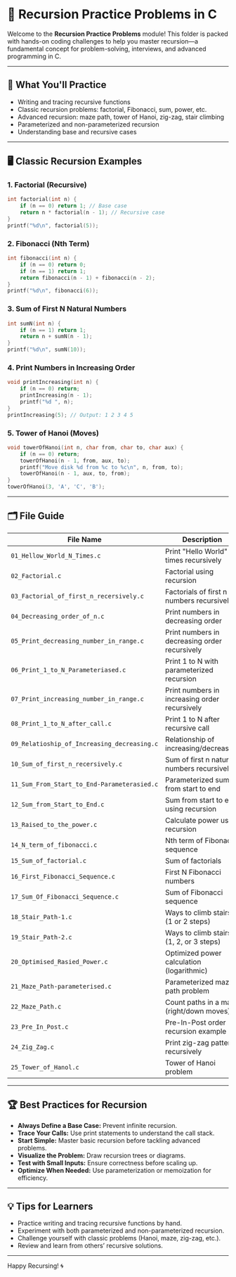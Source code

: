 # 🔁 Recursion Practice Problems in C

Welcome to the **Recursion Practice Problems** module! This folder is packed with hands-on coding challenges to help you master recursion—a fundamental concept for problem-solving, interviews, and advanced programming in C.

---

## 🎯 What You'll Practice

- Writing and tracing recursive functions
- Classic recursion problems: factorial, Fibonacci, sum, power, etc.
- Advanced recursion: maze path, tower of Hanoi, zig-zag, stair climbing
- Parameterized and non-parameterized recursion
- Understanding base and recursive cases

---

## 🖥️ Classic Recursion Examples

### 1. Factorial (Recursive)

```c
int factorial(int n) {
    if (n == 0) return 1; // Base case
    return n * factorial(n - 1); // Recursive case
}
printf("%d\n", factorial(5));
```

### 2. Fibonacci (Nth Term)

```c
int fibonacci(int n) {
    if (n == 0) return 0;
    if (n == 1) return 1;
    return fibonacci(n - 1) + fibonacci(n - 2);
}
printf("%d\n", fibonacci(6));
```

### 3. Sum of First N Natural Numbers

```c
int sumN(int n) {
    if (n == 1) return 1;
    return n + sumN(n - 1);
}
printf("%d\n", sumN(10));
```

### 4. Print Numbers in Increasing Order

```c
void printIncreasing(int n) {
    if (n == 0) return;
    printIncreasing(n - 1);
    printf("%d ", n);
}
printIncreasing(5); // Output: 1 2 3 4 5
```

### 5. Tower of Hanoi (Moves)

```c
void towerOfHanoi(int n, char from, char to, char aux) {
    if (n == 0) return;
    towerOfHanoi(n - 1, from, aux, to);
    printf("Move disk %d from %c to %c\n", n, from, to);
    towerOfHanoi(n - 1, aux, to, from);
}
towerOfHanoi(3, 'A', 'C', 'B');
```

---

## 🗂️ File Guide

| File Name                        | Description                                      |
|----------------------------------|--------------------------------------------------|
| `01_Hellow_World_N_Times.c`      | Print "Hello World" N times recursively          |
| `02_Factorial.c`                 | Factorial using recursion                        |
| `03_Factorial_of_first_n_recersively.c` | Factorials of first n numbers recursively   |
| `04_Decreasing_order_of_n.c`     | Print numbers in decreasing order                |
| `05_Print_decreasing_number_in_range.c` | Print numbers in decreasing order recursively |
| `06_Print_1_to_N_Parameteriased.c` | Print 1 to N with parameterized recursion        |
| `07_Print_increasing_number_in_range.c` | Print numbers in increasing order recursively |
| `08_Print_1_to_N_after_call.c`   | Print 1 to N after recursive call                |
| `09_Relatioship_of_Increasing_decreasing.c` | Relationship of increasing/decreasing    |
| `10_Sum_of_first_n_recersively.c` | Sum of first n natural numbers recursively       |
| `11_Sum_From_Start_to_End-Parameterasied.c` | Parameterized sum from start to end      |
| `12_Sum_from_Start_to_End.c`     | Sum from start to end using recursion            |
| `13_Raised_to_the_power.c`       | Calculate power using recursion                  |
| `14_N_term_of_fibonacci.c`       | Nth term of Fibonacci sequence                   |
| `15_Sum_of_factorial.c`          | Sum of factorials                                |
| `16_First_Fibonacci_Sequence.c`  | First N Fibonacci numbers                        |
| `17_Sum_Of_Fibonacci_Sequence.c` | Sum of Fibonacci sequence                        |
| `18_Stair_Path-1.c`              | Ways to climb stairs (1 or 2 steps)              |
| `19_Stair_Path-2.c`              | Ways to climb stairs (1, 2, or 3 steps)          |
| `20_Optimised_Rasied_Power.c`    | Optimized power calculation (logarithmic)        |
| `21_Maze_Path-parameterised.c`   | Parameterized maze path problem                  |
| `22_Maze_Path.c`                 | Count paths in a maze (right/down moves)         |
| `23_Pre_In_Post.c`               | Pre-In-Post order recursion example              |
| `24_Zig_Zag.c`                   | Print zig-zag pattern recursively                |
| `25_Tower_of_Hanol.c`            | Tower of Hanoi problem                           |

---

## 🏆 Best Practices for Recursion

- **Always Define a Base Case:** Prevent infinite recursion.
- **Trace Your Calls:** Use print statements to understand the call stack.
- **Start Simple:** Master basic recursion before tackling advanced problems.
- **Visualize the Problem:** Draw recursion trees or diagrams.
- **Test with Small Inputs:** Ensure correctness before scaling up.
- **Optimize When Needed:** Use parameterization or memoization for efficiency.

---

## 💡 Tips for Learners

- Practice writing and tracing recursive functions by hand.
- Experiment with both parameterized and non-parameterized recursion.
- Challenge yourself with classic problems (Hanoi, maze, zig-zag, etc.).
- Review and learn from others’ recursive solutions.

---

Happy Recursing! 🌀
